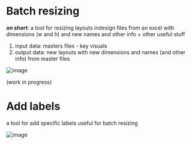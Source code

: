 # Batch resizing
**on short**: a tool for resizing layouts indesign files from an excel with dimensions (w and h) and new names and other info + other useful stuff
1. input data: masters files - key visuals
2. output data: new layouts with new dimensions and names (and other info) from master files

![image](https://github.com/danichimescu/public_Indesign/assets/56690991/226e5098-aa5b-423f-964f-1db5daa83dda)

(work in progress)

# Add labels

a tool for add specific labels useful for batch resizing


![image](https://github.com/danichimescu/public_Indesign/assets/56690991/9b149d3f-d50d-4281-a364-eab1ca0ddf6d)
